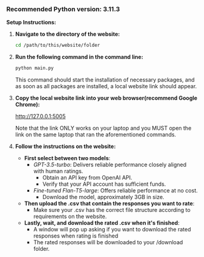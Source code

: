 ### Recommended Python version: 3.11.3

**Setup Instructions:**

1. **Navigate to the directory of the website:**
   ```bash
   cd /path/to/this/website/folder
   ```
2. **Run the following command in the command line:**
   ```bash
   python main.py
   ```
   This command should start the installation of necessary packages, and as soon as all packages are installed, a local website link should appear.
3. **Copy the local website link into your web browser(recommend Google Chrome):**

   http://127.0.0.1:5005

   Note that the link ONLY works on your laptop and you MUST open the link on the same laptop that ran the aforementioned commands.
4. **Follow the instructions on the website:**
   - **First select between two models**:
     - *GPT-3.5-turbo*: Delivers reliable performance closely aligned with human ratings.
       - Obtain an API key from OpenAI API.
       - Verify that your API account has sufficient funds.
     - *Fine-tuned Flan-T5-large*: Offers reliable performance at no cost.
       - Download the model, approximately 3GB in size.
   - **Then upload the .csv that contain the responses you want to rate**:
     - Make sure your .csv has the correct file structure according to requirements on the website.
   - **Lastly, wait, and download the rated .csv when it's finished**:
     - A window will pop up asking if you want to download the rated responses when rating is finished
     - The rated responses will be downloaded to your /download folder.

